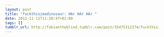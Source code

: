 ```yaml
---
layout: post
title: "fuckthisimadinosaur: HAr HAr HAr "
date: 2012-11-11T11:20:47+01:00
tags: []
tumblr_url: http://fabiantheblind.tumblr.com/post/35475312374/fuckthisimadinosaur-har-har-har
---
```

